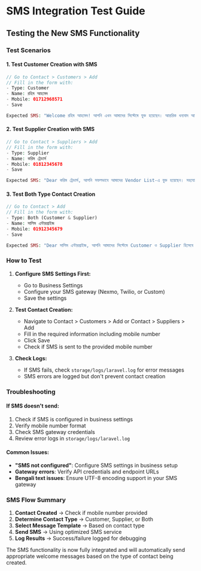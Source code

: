 # SMS Integration Test Guide

## Testing the New SMS Functionality

### Test Scenarios

#### 1. Test Customer Creation with SMS
```php
// Go to Contact > Customers > Add
// Fill in the form with:
- Type: Customer  
- Name: রহিম আহমেদ
- Mobile: 01712968571
- Save

Expected SMS: "Welcome রহিম আহমেদ! আপনি এখন আমাদের সিস্টেমে যুক্ত হয়েছেন। আন্তরিক ধন্যবাদ আমাদের সাথে থাকার জন্য। – WALL TOUCH, Hotline: 01712968571"
```

#### 2. Test Supplier Creation with SMS  
```php
// Go to Contact > Suppliers > Add
// Fill in the form with:
- Type: Supplier
- Name: করিম ট্রেডার্স  
- Mobile: 01812345678
- Save

Expected SMS: "Dear করিম ট্রেডার্স, আপনি সফলভাবে আমাদের Vendor List-এ যুক্ত হয়েছেন। সহযোগিতার জন্য আন্তরিক ধন্যবাদ। – WALL TOUCH, Hotline: 01712968571"
```

#### 3. Test Both Type Contact Creation
```php
// Go to Contact > Add
// Fill in the form with:
- Type: Both (Customer & Supplier)
- Name: সালিম এন্টারপ্রাইজ
- Mobile: 01912345679  
- Save

Expected SMS: "Dear সালিম এন্টারপ্রাইজ, আপনি আমাদের সিস্টেমে Customer ও Supplier হিসেবে যুক্ত হয়েছেন। সহযোগিতার জন্য ধন্যবাদ। – WALL TOUCH, Hotline: 01712968571"
```

### How to Test

1. **Configure SMS Settings First:**
   - Go to Business Settings
   - Configure your SMS gateway (Nexmo, Twilio, or Custom)
   - Save the settings

2. **Test Contact Creation:**
   - Navigate to Contact > Customers > Add or Contact > Suppliers > Add
   - Fill in the required information including mobile number
   - Click Save
   - Check if SMS is sent to the provided mobile number

3. **Check Logs:**
   - If SMS fails, check `storage/logs/laravel.log` for error messages
   - SMS errors are logged but don't prevent contact creation

### Troubleshooting

#### If SMS doesn't send:
1. Check if SMS is configured in business settings
2. Verify mobile number format
3. Check SMS gateway credentials
4. Review error logs in `storage/logs/laravel.log`

#### Common Issues:
- **"SMS not configured"**: Configure SMS settings in business setup
- **Gateway errors**: Verify API credentials and endpoint URLs
- **Bengali text issues**: Ensure UTF-8 encoding support in your SMS gateway

### SMS Flow Summary

1. **Contact Created** → Check if mobile number provided
2. **Determine Contact Type** → Customer, Supplier, or Both  
3. **Select Message Template** → Based on contact type
4. **Send SMS** → Using optimized SMS service
5. **Log Results** → Success/failure logged for debugging

The SMS functionality is now fully integrated and will automatically send appropriate welcome messages based on the type of contact being created.
